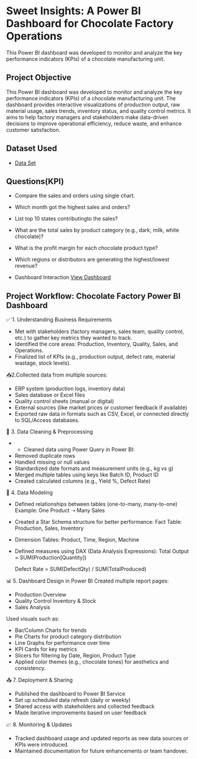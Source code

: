 # Sweet Insights: A Power BI Dashboard for Chocolate Factory Operations
This Power BI dashboard was developed to monitor and analyze the key performance indicators (KPIs) of a chocolate manufacturing unit.

## Project Objective
This Power BI dashboard was developed to monitor and analyze the key performance indicators (KPIs) of a chocolate manufacturing unit. The dashboard provides interactive visualizations of production output, raw material usage, sales trends, inventory status, and quality control metrics. It aims to help factory managers and stakeholders make data-driven decisions to improve operational efficiency, reduce waste, and enhance customer satisfaction.

## Dataset Used
- <a href="https://github.com/Tharun777-K/Choco-sales-Dashboard/blob/main/sample-chocolate-shipments-data-all-Apr-2025.xlsx">Data Set</a>

## Questions(KPI)
- Compare the sales and orders using single chart.
- Which month got the highest sales and orders?
- List top 10 states contributingto the sales?
- What are the total sales by product category (e.g., dark, milk, white chocolate)?
- What is the profit margin for each chocolate product type?
- Which regions or distributors are generating the highest/lowest revenue?

- Dashboard Interaction <a href="https://github.com/Tharun777-K/Choco-sales-Dashboard/blob/main/powerBI_demo1.pbix">View Dashboard</a>
## Project Workflow: Chocolate Factory Power BI Dashboard
✅ 1. Understanding Business Requirements
- Met with stakeholders (factory managers, sales team, quality control, etc.) to gather key metrics they wanted to track.
- Identified the core areas: Production, Inventory, Quality, Sales, and Operations.
- Finalized list of KPIs (e.g., production output, defect rate, material wastage, stock levels).
  
📥2.Collected data from multiple sources:
- ERP system (production logs, inventory data)
- Sales database or Excel files
- Quality control sheets (manual or digital)
- External sources (like market prices or customer feedback if available)
- Exported raw data in formats such as CSV, Excel, or connected directly to SQL/Access databases.

🧹 3. Data Cleaning & Preprocessing
- - Cleaned data using Power Query in Power BI:
- Removed duplicate rows
- Handled missing or null values
- Standardized date formats and measurement units (e.g., kg vs g)
- Merged multiple tables using keys like Batch ID, Product ID
- Created calculated columns (e.g., Yield %, Defect Rate)

🔗 4. Data Modeling
- Defined relationships between tables (one-to-many, many-to-one)
  Example: One Product ➝ Many Sales
- Created a Star Schema structure for better performance:
  Fact Table: Production, Sales, Inventory
- Dimension Tables: Product, Time, Region, Machine
- Defined measures using DAX (Data Analysis Expressions):
  Total Output = SUM(Production[Quantity])
  
  Defect Rate = SUM(DefectQty) / SUM(TotalProduced)

📊 5. Dashboard Design in Power BI
Created multiple report pages:

- Production Overview
- Quality Control
Inventory & Stock
- Sales Analysis

Used visuals such as:
- Bar/Column Charts for trends
- Pie Charts for product category distribution
- Line Graphs for performance over time
- KPI Cards for key metrics
- Slicers for filtering by Date, Region, Product Type
- Applied color themes (e.g., chocolate tones) for aesthetics and consistency.

📤 7. Deployment & Sharing
- Published the dashboard to Power BI Service
- Set up scheduled data refresh (daily or weekly)
- Shared access with stakeholders and collected feedback
- Made iterative improvements based on user feedback

📈 8. Monitoring & Updates
- Tracked dashboard usage and updated reports as new data sources or KPIs were introduced.
- Maintained documentation for future enhancements or team handover.



